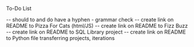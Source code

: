 To-Do List

-- should to and do have a hyphen - grammar check
-- create link on README to Pizza For Cats (html/JS)
-- create link on README to Fizz Buzz
-- create link on README to SQL Library project
-- create link on README to Python file transferring projects, iterations
